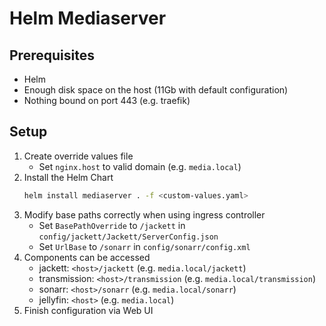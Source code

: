 # Helm Mediaserver

## Prerequisites

- Helm
- Enough disk space on the host (11Gb with default configuration)
- Nothing bound on port 443 (e.g. traefik)

## Setup

1. Create override values file
    - Set `nginx.host` to valid domain (e.g. `media.local`)
2. Install the Helm Chart
    ```sh
    helm install mediaserver . -f <custom-values.yaml>
    ```
3. Modify base paths correctly when using ingress controller
    - Set `BasePathOverride` to `/jackett` in `config/jackett/Jackett/ServerConfig.json`
    - Set `UrlBase` to `/sonarr` in `config/sonarr/config.xml`
4. Components can be accessed
    - jackett: `<host>/jackett` (e.g. `media.local/jackett`)
    - transmission: `<host>/transmission` (e.g. `media.local/transmission`)
    - sonarr: `<host>/sonarr` (e.g. `media.local/sonarr`)
    - jellyfin: `<host>` (e.g. `media.local`)
5. Finish configuration via Web UI